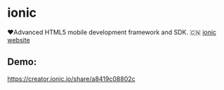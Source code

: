 # ionic
 :heart:Advanced HTML5 mobile development framework and SDK. :cn: 
 [ionic website](https://xgqfrms.github.io/ionic/)
 
## Demo:
 https://creator.ionic.io/share/a8419c08802c 

